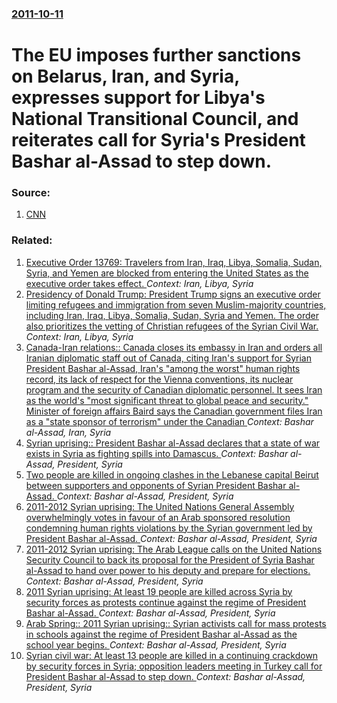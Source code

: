 ### [2011-10-11](/news/2011/10/11/index.md)

# The EU imposes further sanctions on Belarus, Iran, and Syria, expresses support for Libya's National Transitional Council, and reiterates call for Syria's President Bashar al-Assad to step down. 




### Source:

1. [CNN](http://edition.cnn.com/2011/10/10/world/europe/luxembourg-eu-foreign-ministers/index.html?hpt=hp_t2)

### Related:

1. [Executive Order 13769: Travelers from Iran, Iraq, Libya, Somalia, Sudan, Syria, and Yemen are blocked from entering the United States as the executive order takes effect. ](/news/2017/01/28/executive-order-13769-travelers-from-iran-iraq-libya-somalia-sudan-syria-and-yemen-are-blocked-from-entering-the-united-states-as-the.md) _Context: Iran, Libya, Syria_
2. [Presidency of Donald Trump: President Trump signs an executive order limiting refugees and immigration from seven Muslim-majority countries, including Iran, Iraq, Libya, Somalia, Sudan, Syria and Yemen. The order also prioritizes the vetting of Christian refugees of the Syrian Civil War. ](/news/2017/01/27/presidency-of-donald-trump-president-trump-signs-an-executive-order-limiting-refugees-and-immigration-from-seven-muslim-majority-countries.md) _Context: Iran, Libya, Syria_
3. [Canada-Iran relations:: Canada closes its embassy in Iran and orders all Iranian diplomatic staff out of Canada, citing Iran's support for Syrian President Bashar al-Assad, Iran's "among the worst" human rights record, its lack of respect for the Vienna conventions, its nuclear program and the security of Canadian diplomatic personnel. It sees Iran as the world's "most significant threat to global peace and security." Minister of foreign affairs Baird says the Canadian government files Iran as a "state sponsor of terrorism" under the Canadian ](/news/2012/09/7/canada-iran-relations-canada-closes-its-embassy-in-iran-and-orders-all-iranian-diplomatic-staff-out-of-canada-citing-iran-s-support-for.md) _Context: Bashar al-Assad, Iran, Syria_
4. [Syrian uprising:: President Bashar al-Assad declares that a state of war exists in Syria as fighting spills into Damascus. ](/news/2012/06/27/syrian-uprising-president-bashar-al-assad-declares-that-a-state-of-war-exists-in-syria-as-fighting-spills-into-damascus.md) _Context: Bashar al-Assad, President, Syria_
5. [Two people are killed in ongoing clashes in the Lebanese capital Beirut between supporters and opponents of Syrian President Bashar al-Assad. ](/news/2012/05/21/two-people-are-killed-in-ongoing-clashes-in-the-lebanese-capital-beirut-between-supporters-and-opponents-of-syrian-president-bashar-al-assad.md) _Context: Bashar al-Assad, President, Syria_
6. [2011-2012 Syrian uprising: The United Nations General Assembly overwhelmingly votes in favour of an Arab sponsored resolution condemning human rights violations by the Syrian government led by President Bashar al-Assad. ](/news/2012/02/16/2011-2012-syrian-uprising-the-united-nations-general-assembly-overwhelmingly-votes-in-favour-of-an-arab-sponsored-resolution-condemning-h.md) _Context: Bashar al-Assad, President, Syria_
7. [2011-2012 Syrian uprising: The Arab League calls on the United Nations Security Council to back its proposal for the President of Syria Bashar al-Assad to hand over power to his deputy and prepare for elections. ](/news/2012/01/31/2011-2012-syrian-uprising-the-arab-league-calls-on-the-united-nations-security-council-to-back-its-proposal-for-the-president-of-syria-ba.md) _Context: Bashar al-Assad, President, Syria_
8. [2011 Syrian uprising: At least 19 people are killed across Syria by security forces as protests continue against the regime of President Bashar al-Assad. ](/news/2011/11/19/2011-syrian-uprising-at-least-19-people-are-killed-across-syria-by-security-forces-as-protests-continue-against-the-regime-of-president-bas.md) _Context: Bashar al-Assad, President, Syria_
9. [Arab Spring:: 2011 Syrian uprising:: Syrian activists call for mass protests in schools against the regime of President Bashar al-Assad as the school year begins. ](/news/2011/09/18/arab-spring-2011-syrian-uprising-syrian-activists-call-for-mass-protests-in-schools-against-the-regime-of-president-bashar-al-assad-as-t.md) _Context: Bashar al-Assad, President, Syria_
10. [Syrian civil war: At least 13 people are killed in a continuing crackdown by security forces in Syria; opposition leaders meeting in Turkey call for President Bashar al-Assad to step down. ](/news/2011/06/2/syrian-civil-war-at-least-13-people-are-killed-in-a-continuing-crackdown-by-security-forces-in-syria-opposition-leaders-meeting-in-turkey.md) _Context: Bashar al-Assad, President, Syria_
